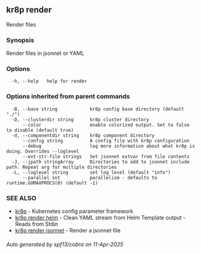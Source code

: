 ## kr8p render

Render files

### Synopsis

Render files in jsonnet or YAML

### Options

```
  -h, --help   help for render
```

### Options inherited from parent commands

```
  -B, --base string            kr8p config base directory (default "./")
  -D, --clusterdir string      kr8p cluster directory
      --color                  enable colorized output. Set to false to disable (default true)
  -d, --componentdir string    kr8p component directory
      --config string          A config file with kr8p configuration
      --debug                  log more information about what kr8p is doing. Overrides --loglevel
      --ext-str-file strings   Set jsonnet extvar from file contents
  -J, --jpath stringArray      Directories to add to jsonnet include path. Repeat arg for multiple directories
  -L, --loglevel string        set log level (default "info")
      --parallel int           parallelism - defaults to runtime.GOMAXPROCS(0) (default -1)
```

### SEE ALSO

* [kr8p](kr8p.md)	 - Kubernetes config parameter framework
* [kr8p render helm](kr8p_render_helm.md)	 - Clean YAML stream from Helm Template output - Reads from Stdin
* [kr8p render jsonnet](kr8p_render_jsonnet.md)	 - Render a jsonnet file

###### Auto generated by spf13/cobra on 11-Apr-2025
